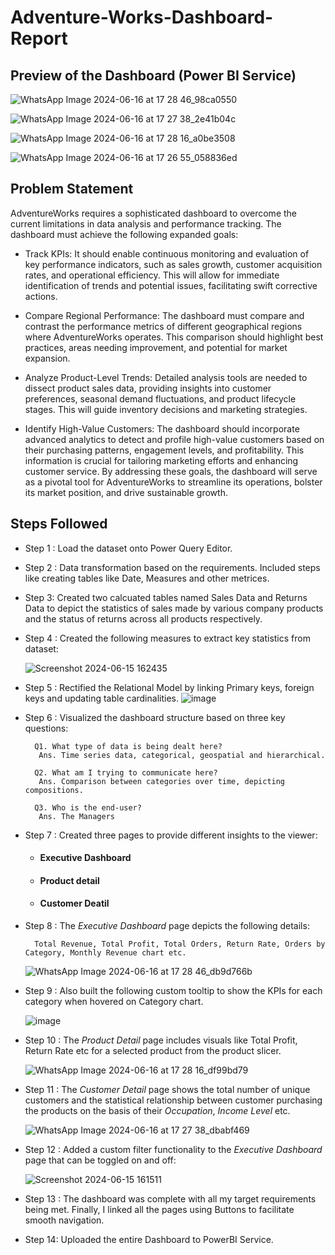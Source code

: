 # Adventure-Works-Dashboard-Report

## Preview of the Dashboard (Power BI Service)

![WhatsApp Image 2024-06-16 at 17 28 46_98ca0550](https://github.com/shrivish/Adventure-Works-Dashboard/assets/86420582/d585b62b-931e-429d-a3dc-d67d6bcec79a)

![WhatsApp Image 2024-06-16 at 17 27 38_2e41b04c](https://github.com/shrivish/Adventure-Works-Dashboard/assets/86420582/141cd665-6c15-4ba1-b521-b0e33fc72aaf)

![WhatsApp Image 2024-06-16 at 17 28 16_a0be3508](https://github.com/shrivish/Adventure-Works-Dashboard/assets/86420582/dd53935f-8f74-43f8-9046-9fcba5359bbd)

![WhatsApp Image 2024-06-16 at 17 26 55_058836ed](https://github.com/shrivish/Adventure-Works-Dashboard/assets/86420582/b1ad9431-6f20-47bf-879f-ec7dd8441fb8)

## Problem Statement

AdventureWorks requires a sophisticated dashboard to overcome the current limitations in data analysis and performance tracking. The dashboard must achieve the following expanded goals:

- Track KPIs: It should enable continuous monitoring and evaluation of key performance indicators, such as sales growth, customer acquisition rates, and operational efficiency. This will allow for immediate identification of trends and potential issues, facilitating swift corrective actions.

- Compare Regional Performance: The dashboard must compare and contrast the performance metrics of different geographical regions where AdventureWorks operates. This comparison should highlight best practices, areas needing improvement, and potential for market expansion.

- Analyze Product-Level Trends: Detailed analysis tools are needed to dissect product sales data, providing insights into customer preferences, seasonal demand fluctuations, and product lifecycle stages. This will guide inventory decisions and marketing strategies.

- Identify High-Value Customers: The dashboard should incorporate advanced analytics to detect and profile high-value customers based on their purchasing patterns, engagement levels, and profitability. This information is crucial for tailoring marketing efforts and enhancing customer service.
By addressing these goals, the dashboard will serve as a pivotal tool for AdventureWorks to streamline its operations, bolster its market position, and drive sustainable growth.

## Steps Followed 

- Step 1 : Load the dataset onto Power Query Editor.

- Step 2 : Data transformation based on the requirements. Included steps like creating tables like Date, Measures and other metrices.

- Step 3: Created two calcuated tables named Sales Data and Returns Data to depict the statistics of sales made by various company products and the status of returns across all products respectively.

- Step 4 : Created the following measures to extract key statistics from dataset:

    ![Screenshot 2024-06-15 162435](https://github.com/Abtg08/Adventure-Works-Dashboard-Report/assets/87989296/5f1d82d3-7ce1-47c2-bbd0-9d938d72207c)


- Step 5 : Rectified the Relational Model by linking Primary keys, foreign keys and updating table cardinalities.
    ![image](https://github.com/shrivish/Adventure-Works-Dashboard/assets/86420582/2cc12ff4-a5ab-4fe6-b0fb-070eed5caf19)


- Step 6 : Visualized the dashboard structure based on three key questions:
       
        Q1. What type of data is being dealt here?
         Ans. Time series data, categorical, geospatial and hierarchical.

        Q2. What am I trying to communicate here?
         Ans. Comparison between categories over time, depicting compositions.

        Q3. Who is the end-user?
         Ans. The Managers          


- Step 7 : Created three pages to provide different insights to the viewer:
    
    - #### Executive Dashboard
    - #### Product detail
    - #### Customer Deatil
    


- Step 8 : The *Executive Dashboard* page depicts the following details:

        Total Revenue, Total Profit, Total Orders, Return Rate, Orders by Category, Monthly Revenue chart etc.

    ![WhatsApp Image 2024-06-16 at 17 28 46_db9d766b](https://github.com/shrivish/Adventure-Works-Dashboard/assets/86420582/08b4fa86-b987-4184-8887-fc4b1efe1969)



- Step 9 : Also built the following custom tooltip to show the KPIs for each category when hovered on Category chart.

    ![image](https://github.com/shrivish/Adventure-Works-Dashboard/assets/86420582/368e30f9-2727-47e9-b83d-ab9e46bd3d31)


- Step 10 : The *Product Detail* page includes visuals like Total Profit, Return Rate etc for a selected product from the product slicer.

    ![WhatsApp Image 2024-06-16 at 17 28 16_df99bd79](https://github.com/shrivish/Adventure-Works-Dashboard/assets/86420582/dd21f34f-17c5-4d1c-897f-b841e9f0f0e5)


- Step 11 : The *Customer Detail* page shows the total number of unique customers and the statistical relationship between customer purchasing the products on the basis of their *Occupation*, *Income Level* etc.
    
   ![WhatsApp Image 2024-06-16 at 17 27 38_dbabf469](https://github.com/shrivish/Adventure-Works-Dashboard/assets/86420582/8b6ccd73-0f10-4dd6-88e0-68fc44dcc844)



- Step 12 : Added a custom filter functionality to the *Executive Dashboard* page that can be toggled on and off:

    ![Screenshot 2024-06-15 161511](https://github.com/Abtg08/Adventure-Works-Dashboard-Report/assets/87989296/12847db6-5ec7-42bf-9c53-272725dbcc09)


- Step 13 : The dashboard was complete with all my target requirements being met. Finally, I linked all the pages using Buttons to facilitate smooth navigation.

- Step 14: Uploaded the entire Dashboard to PowerBI Service.
